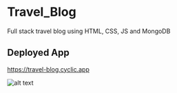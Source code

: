 # Travel_Blog
Full stack travel blog using HTML, CSS, JS and MongoDB

## Deployed App
https://travel-blog.cyclic.app

![alt text](https://github.com/annemariepeek/Travel_Blog/blob/main/readme_img/Screenshot%202024-10-07%20at%2011.27.09%E2%80%AFPM.png)


